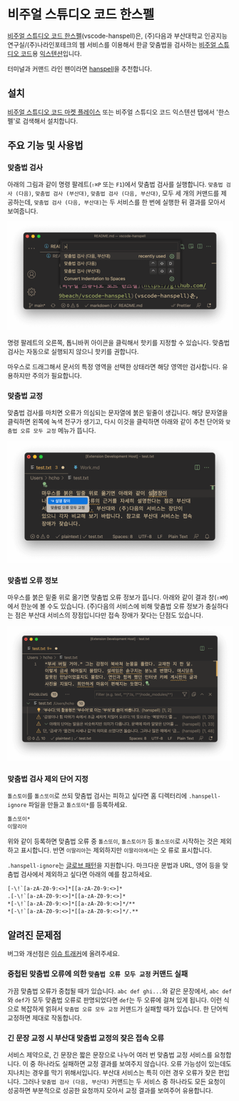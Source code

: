# 비주얼 스튜디오 코드 한스펠

[비주얼 스튜디오 코드 한스펠](https://github.com/9beach/vscode-hanspell)(vscode-hanspell)은, (주)다음과 부산대학교 인공지능연구실/(주)나라인포테크의 웹 서비스를 이용해서 한글 맞춤법을 검사하는 [비주얼 스튜디오 코드](https://code.visualstudio.com)용 [익스텐션](https://code.visualstudio.com/docs/editor/extension-marketplace)입니다.

터미널과 커맨드 라인 팬이라면 [hanspell](https://github.com/9beach/hanspell)을 추천합니다.

## 설치

[비주얼 스튜디오 코드 마켓 플레이스](https://marketplace.visualstudio.com/items?itemName=9beach.vscode-hanspell) 또는 비주얼 스튜디오 코드 익스텐션 탭에서 '한스펠'로 검색해서 설치합니다.

## 주요 기능 및 사용법

### 맞춤법 검사

아래의 그림과 같이 명령 팔레트(`⇧⌘P` 또는 `F1`)에서 맞춤법 검사를 실행합니다. `맞춤법 검사 (다음)`, `맞춤법 검사 (부산대)`, `맞춤법 검사 (다음, 부산대)`, 모두 세 개의 커맨드를 제공하는데, `맞춤법 검사 (다음, 부산대)`는 두 서비스를 한 번에 실행한 뒤 결과를 모아서 보여줍니다.

![commands](https://github.com/9beach/vscode-hanspell/raw/HEAD/images/hanspell-commands.png)

명령 팔레트의 오른쪽, 톱니바퀴 아이콘을 클릭해서 핫키를 지정할 수 있습니다. 맞춤법 검사는 자동으로 실행되지 않으니 핫키를 권합니다.

마우스로 드래그해서 문서의 특정 영역을 선택한 상태라면 해당 영역만 검사합니다. 유용하지만 주의가 필요합니다.

### 맞춤법 교정

맞춤법 검사를 마치면 오류가 의심되는 문자열에 붉은 밑줄이 생깁니다. 해당 문자열을 클릭하면 왼쪽에 녹색 전구가 생기고, 다시 이것을 클릭하면 아래와 같이 추천 단어와 `맞춤법 오류 모두 교정` 메뉴가 뜹니다.

![command actions](https://github.com/9beach/vscode-hanspell/raw/HEAD/images/hanspell-command-actions.png)

### 맞춤법 오류 정보

마우스를 붉은 밑줄 위로 옮기면 맞춤법 오류 정보가 뜹니다. 아래와 같이 결과 창(`⇧⌘M`)에서 한눈에 볼 수도 있습니다. (주)다음의 서비스에 비해 맞춤법 오류 정보가 충실하다는 점은 부산대 서비스의 장점입니다만 접속 장애가 잦다는 단점도 있습니다.

![message](https://github.com/9beach/vscode-hanspell/raw/HEAD/images/hanspell-problems.png)

### 맞춤법 검사 제외 단어 지정

`톨스토이`를 `톨스또이`로 쓰되 맞춤법 검사는 피하고 싶다면 홈 디렉터리에 `.hanspell-ignore` 파일을 만들고 `톨스또이*`를 등록하세요.

```txt
톨스또이*
이딸리아
```

위와 같이 등록하면 맞춤법 오류 중 `톨스또이`, `톨스토이가` 등 `톨스또이`로 시작하는 것은 제외하고 표시합니다. 반면 `이딸리아`는 제외하지만 `이딸리아에서`는 오
류로 표시합니다.

 `.hanspell-ignore`는 [글로브 패턴](https://ko.wikipedia.org/wiki/글로브_(프로그래밍))을 지원합니다. 마크다운 문법과 URL, 영어 등을 맞춤법 검사에서 제외하고 싶다면 아래의 예를 참고하세요.

```txt
[-\!`[a-zA-Z0-9:<>]*[[a-zA-Z0-9:<>]*
.[-\!`[a-zA-Z0-9:<>]*[[a-zA-Z0-9:<>]*
*[-\!`[a-zA-Z0-9:<>]*[[a-zA-Z0-9:<>]*/**
*[-\!`[a-zA-Z0-9:<>]*[[a-zA-Z0-9:<>]*/.**
```

## 알려진 문제점

버그와 개선점은 [이슈 트래커](https://github.com/9beach/vscode-hanspell/issues)에 올려주세요.

### 중첩된 맞춤법 오류에 의한 `맞춤법 오류 모두 교정` 커맨드 실패

가끔 맞춤법 오류가 중첩될 때가 있습니다. `abc def ghi...`와 같은 문장에서, `abc def`와 `def`가 모두 맞춤법 오류로 판명되었다면 `def`는 두 오류에 걸쳐 있게 됩니다. 이런 식으로 복잡하게 얽혀서 `맞춤법 오류 모두 교정` 커맨드가 실패할 때가 있습니다. 한 단어씩 교정하면 제대로 작동합니다.

### 긴 문장 교정 시 부산대 맞춤법 교정의 잦은 접속 오류

서비스 제약으로, 긴 문장은 짧은 문장으로 나누어 여러 번 맞춤법 교정 서비스를 요청합니다. 이 중 하나라도 실패하면 교정 결과를 보여주지 않습니다. 오류 가능성이 있는데도 지나치는 경우를 막기 위해서입니다. 부산대 서비스는 특히 이런 경우 오류가 잦은 편입니다. 그러나 `맞춤법 검사 (다음, 부산대)` 커맨드는 두 서비스 중 하나라도 모든 요청이 성공하면 부분적으로 성공한 요청까지 모아서 교정 결과를 보여주어 유용합니다.